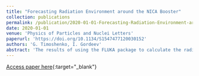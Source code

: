```yaml
---
title: "Forecasting Radiation Environment around the NICA Booster"
collection: publications
permalink: /publication/2020-01-01-Forecasting-Radiation-Environment-around-the-NICA-Booster
date: 2020-01-01
venue: 'Physics of Particles and Nuclei Letters'
paperurl: 'https://doi.org/10.1134/S1547477120030152'
authors: 'G. Timoshenko, I. Gordeev'
abstract: 'The results of using the FLUKA package to calculate the radiation environment around building no. 1 of the Laboratory of High Energy Physics, which contains the ion injection systems, booster, and Nuclotron of the NICA complex in operation for the collider and for experiments with fixed targets, are presented. The calculation has been performed for the mode of 197Au ion acceleration to an energy of 578 MeV/n The main dose-forming component of the radiation field around the building is neutrons of a wide energy range. Detailed models of an ion acceleration ring and the geometry of shields and building details are used in the calculation. The calculation results indicate that the adopted design decisions with the given rates of ion losses will ensure compliance with radiation-protection norms during the operation of the NICA booster.'
---
```

[Access paper here](https://doi.org/10.1134/S1547477120030152){:target="_blank"}
